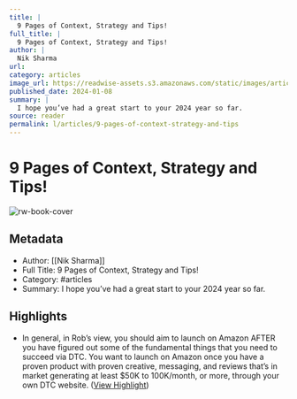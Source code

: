 ```yaml
---
title: |
  9 Pages of Context, Strategy and Tips!
full_title: |
  9 Pages of Context, Strategy and Tips!
author: |
  Nik Sharma
url: 
category: articles
image_url: https://readwise-assets.s3.amazonaws.com/static/images/article1.be68295a7e40.png
published_date: 2024-01-08
summary: |
  I hope you’ve had a great start to your 2024 year so far.
source: reader
permalink: l/articles/9-pages-of-context-strategy-and-tips
---
```

# 9 Pages of Context, Strategy and Tips!

![rw-book-cover](https://readwise-assets.s3.amazonaws.com/static/images/article1.be68295a7e40.png)

## Metadata
- Author: [[Nik Sharma]]
- Full Title: 9 Pages of Context, Strategy and Tips!
- Category: #articles
- Summary: I hope you’ve had a great start to your 2024 year so far.

## Highlights
- In general, in Rob’s view, you should aim to launch on Amazon AFTER you have figured out some of the fundamental things that you need to succeed via DTC. You want to launch on Amazon once you have a proven product with proven creative, messaging, and reviews that’s in market generating at least $50K to 100K/month, or more, through your own DTC website. ([View Highlight](https://read.readwise.io/read/01hkqecdp3w3km6egv6x68b69b))


